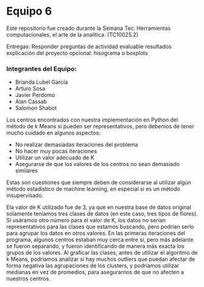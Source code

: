 # Equipo 6
Este repositorio fue creado durante la Semana Tec: Herramientas computacionales, el arte de la analítica. (TC10025.2)

Entregas:
Responder preguntas de actividad evaluable
resultados
explicación del proyecto
opcional: hisograma o boxplots

### Integrantes del Equipo:
- Brianda Lubel García
- Arturo Sosa
- Javier Perdomo
- Alan Cassab
- Salomon Shabot

Los centros encontrados con nuestra implementación en Python del método de k Means sí pueden ser representativos, pero debemos de tener mucho cuidado en algunos aspectos:
- No realizar demasiadas iteraciones del problema
- No hacer muy pocas iteraciones
- Utilizar un valor adecuado de K
- Asegurarse de que los valores de los centros no sean demasiado similares

Estas son cuestiones que siempre deben de considerarse al utilizar algún método estadístico de machine learning, en especial si es un método insupervisado.

Ela valor de K utilizado fue de 3, ya que en nuestra base de datos original solamente teníamos tres clases de datos (en este caso, tres tipos de flores). Si usáramos otro número para el valor de K, los datos no serían representativos para las clases que estamos buscando, pero podrían serlo para agrupar los datos en otros valores.
En las primeras iteraciones del programa, algunos centros estaban muy cerca entre sí, pero más adelante se fueron separando, y fueron identificando de manera más exacta los grupos de los valores.
Al graficar las clases, antes de utilizar el algoritmo de k Means, podríamos analizar si hay muchos outliers que puedan afectar de forma negativa las agrupaciones de los clusters, y podríamos utilizar medianas en vez de promedios, para asegurarnos de que no afecten a nuestros centros.

